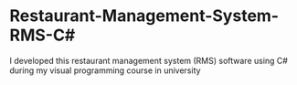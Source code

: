 # Restaurant-Management-System-RMS-C#
I developed this restaurant management system (RMS) software using C# during my visual programming course in university
